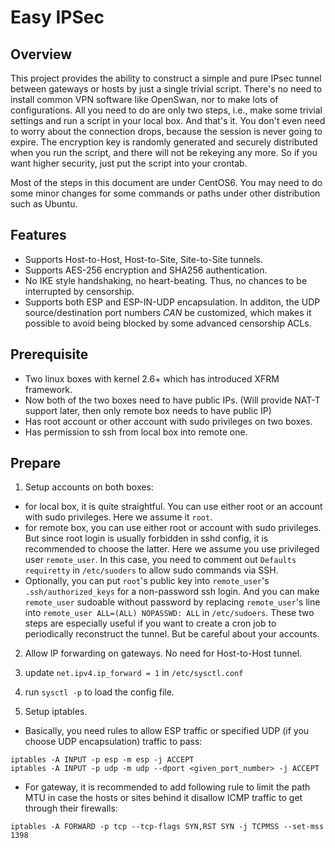 Easy IPSec
==========

## Overview

This project provides the ability to construct a simple and pure IPsec tunnel between gateways or hosts by just a single trivial script. There's no need to install common VPN software like OpenSwan, nor to make lots of configurations. All you need to do are only two steps, i.e., make some trivial settings and run a script in your local box. And that's it. You don't even need to worry about the connection drops, because the session is never going to expire. The encryption key is randomly generated and securely distributed when you run the script, and there will not be rekeying any more. So if you want higher security, just put the script into your crontab.

Most of the steps in this document are under CentOS6. You may need to do some minor changes for some commands or paths under other distribution such as Ubuntu.

## Features

* Supports Host-to-Host, Host-to-Site, Site-to-Site tunnels.
* Supports AES-256 encryption and SHA256 authentication.
* No IKE style handshaking, no heart-beating. Thus, no chances to be interrupted by censorship.
* Supports both ESP and ESP-IN-UDP encapsulation. In additon, the UDP source/destination port numbers *CAN* be customized, which makes it possible to avoid being blocked by some advanced censorship ACLs.

## Prerequisite

* Two linux boxes with kernel 2.6+ which has introduced XFRM framework.
* Now both of the two boxes need to have public IPs. (Will provide NAT-T support later, then only remote box needs to have public IP)
* Has root account or other account with sudo privileges on two boxes.
* Has permission to ssh from local box into remote one.

## Prepare

1.  Setup accounts on both boxes:
  * for local box, it is quite straightful. You can use either root or an account with sudo privileges. Here we assume it `root`.
  * for remote box, you can use either root or account with sudo privileges. But since root login is usually forbidden in sshd config, it is recommended to choose the latter. Here we assume you use privileged user `remote_user`. In this case, you need to comment out `Defaults requiretty` in `/etc/suoders` to allow sudo commands via SSH.
  * Optionally, you can put `root`'s public key into `remote_user`'s `.ssh/authorized_keys` for a non-password ssh login. And you can make `remote_user` sudoable without password by replacing `remote_user`'s line into `remote_user ALL=(ALL) NOPASSWD: ALL` in `/etc/sudoers`. These two steps are especially useful if you want to create a cron job to periodically reconstruct the tunnel. But be careful about your accounts.

2.  Allow IP forwarding on gateways. No need for Host-to-Host tunnel.
  1. update `net.ipv4.ip_forward = 1` in `/etc/sysctl.conf`
  2. run `sysctl -p` to load the config file.

3.  Setup iptables.
  * Basically, you need rules to allow ESP traffic or specified UDP (if you choose UDP encapsulation) traffic to pass:
  ```
  iptables -A INPUT -p esp -m esp -j ACCEPT
  iptables -A INPUT -p udp -m udp --dport <given_port_number> -j ACCEPT
  ```
  * For gateway, it is recommended to add following rule to limit the path MTU in case the hosts or sites behind it disallow ICMP traffic to get through their firewalls:
  ```
  iptables -A FORWARD -p tcp --tcp-flags SYN,RST SYN -j TCPMSS --set-mss 1398
  ```

